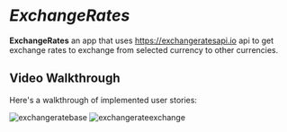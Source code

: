 # *ExchangeRates*

**ExchangeRates** an app that uses https://exchangeratesapi.io api to get exchange rates to exchange from selected currency to other currencies.


## Video Walkthrough

Here's a walkthrough of implemented user stories:

![exchangeratebase](https://user-images.githubusercontent.com/28847045/50569970-a04f4e80-0d44-11e9-93e8-63142dc11581.gif)
![exchangerateexchange](https://user-images.githubusercontent.com/28847045/50569971-a2191200-0d44-11e9-9002-cb74925b4388.gif)
